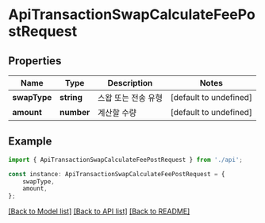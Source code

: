 # ApiTransactionSwapCalculateFeePostRequest


## Properties

Name | Type | Description | Notes
------------ | ------------- | ------------- | -------------
**swapType** | **string** | 스왑 또는 전송 유형 | [default to undefined]
**amount** | **number** | 계산할 수량 | [default to undefined]

## Example

```typescript
import { ApiTransactionSwapCalculateFeePostRequest } from './api';

const instance: ApiTransactionSwapCalculateFeePostRequest = {
    swapType,
    amount,
};
```

[[Back to Model list]](../README.md#documentation-for-models) [[Back to API list]](../README.md#documentation-for-api-endpoints) [[Back to README]](../README.md)
